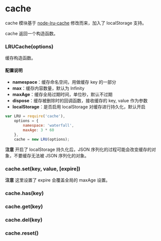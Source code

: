 cache
=========

cache 模块基于 [node-lru-cache](https://github.com/isaacs/node-lru-cache) 修改而来，加入了 localStorage 支持。

cache 返回一个构造函数。

### LRUCache(options)

缓存构造函数。

#### 配置说明

* __namespace__：缓存命名空间，用做缓存 key 的一部分
* __max__：缓存内容数量，默认为 Infinity
* __maxAge__：缓存全局过期时间，单位秒，默认不过期
* __dispose__：缓存被删除时的回调函数，接收缓存的 key, value 作为参数
* __localStorage__：是否启用 localStorage 对缓存进行持久化，默认开启

``` javascript
var LRU = require('cache'),
    options = {
        namespace: 'waterfall',
        maxAge: 3 * 60
    },
    cache = new LRU(options);
```

__注意__ 开启了 localStorage 持久化后，JSON 序列化的过程可能会改变缓存的对象，不要缓存无法被 JSON 序列化的对象。

### cache.set(key, value, [expire])

__注意__ 这里设置了 expire 会覆盖全局的 maxAge 设置。

### cache.has(key)

### cache.get(key)

### cache.del(key)

### cache.reset()
